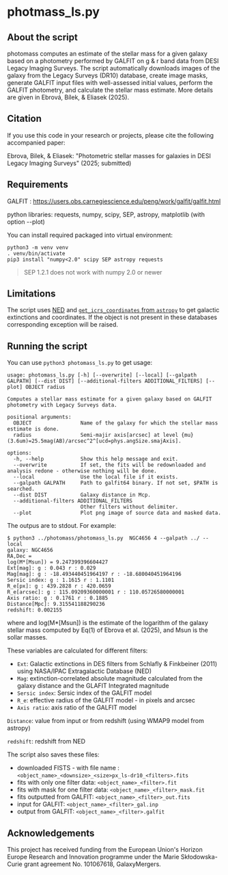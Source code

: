 # photmass_ls.py


## About the script

photomass computes an estimate of the stellar mass for a given galaxy based on a photometry performed by GALFIT on g & r band data from DESI Legacy Imaging Surveys. The script automatically downloads images of the galaxy from the Legacy Surveys (DR10) database, create image masks, generate GALFIT
input files with well-assessed initial values, perform the GALFIT photometry, and calculate the stellar mass estimate. More details are given in Ebrová, Bílek, & Eliasek (2025).


## Citation 

If you use this code in your research or projects, please cite the following accompanied paper:

Ebrova, Bilek, & Eliasek: "Photometric stellar masses for galaxies in DESI Legacy Imaging
Surveys" (2025; submitted)


## Requirements 

GALFIT : https://users.obs.carnegiescience.edu/peng/work/galfit/galfit.html

python libraries:
requests, numpy, scipy, SEP, astropy, matplotlib (with option --plot)


You can install required packaged into virtual environment:
```
python3 -m venv venv
. venv/bin/activate
pip3 install "numpy<2.0" scipy SEP astropy requests
```

> SEP 1.2.1 does not work with numpy 2.0 or newer


## Limitations
The script uses [NED](ned.ipac.caltech.edu) and [`get_icrs_coordinates` from `astropy`](cds.unistra.fr) to get galactic extinctions and coordinates.
If the object is not present in these databases corresponding exception will be raised.


## Running the script
You can use `python3 photomass_ls.py` to get usage:
```
usage: photomass_ls.py [-h] [--overwrite] [--local] [--galpath GALPATH] [--dist DIST] [--additional-filters ADDITIONAL_FILTERS] [--plot] OBJECT radius

Computes a stellar mass estimate for a given galaxy based on GALFIT photometry with Legacy Surveys data.

positional arguments:
  OBJECT                Name of the galaxy for which the stellar mass estimate is done.
  radius                Semi-majir axis[arcsec] at level {mu}(3.6um)=25.5mag(AB)/arcsec^2^[ucd=phys.angSize.smajAxis].

options:
  -h, --help            Show this help message and exit.
  --overwrite           If set, the fits will be redownloaded and analysis redone - otherwise nothing will be done.
  --local               Use the local file if it exists.
  --galpath GALPATH     Path to galfit64 binary. If not set, $PATH is searched.
  --dist DIST           Galaxy distance in Mcp.
  --additional-filters ADDITIONAL_FILTERS
                        Other filters without delimiter.
  --plot                Plot png image of source data and masked data.
```

The outpus are to stdout. For example:
```
$ python3 ../photomass/photomass_ls.py  NGC4656 4 --galpath ../ --local
galaxy: NGC4656
RA,Dec =  
log(M*[Msun]) = 9.247399396604427
Ext[mag]: g : 0.043 r : 0.029
Mag[mag]: g : -18.493440451964197 r : -18.680040451964196
Sersic index: g : 1.1615 r : 1.1101
R_e[px]: g : 439.2828 r : 420.0659
R_e[arcsec]: g : 115.09209360000001 r : 110.05726580000001
Axis ratio: g : 0.1761 r : 0.1885
Distance[Mpc]: 9.315541188290236
redshift: 0.002155
```
where and log(M*[Msun]) is the estimate of the logarithm of the galaxy stellar mass computed by Eq(1) of Ebrova et al. (2025), and Msun is the sollar masses.
 
These variables are calculated for different filters:
 - `Ext`: Galactic extinctions in DES filters from Schlafly & Finkbeiner (2011) using NASA/IPAC Extragalactic Database (NED)
 - `Mag`: extinction-correlated absolute magnitude calculated from the galaxy distance and the GLAFIT Integrated magnitude
 - `Sersic index`: Sersic index of the GALFIT model
 - `R_e`: effective radius of the GALFIT model - in pixels and arcsec
 - `Axis ratio`: axis ratio of the GALFIT model

`Distance`: value from input or from redshift (using WMAP9 model from astropy)

`redshift`: redshift from NED 


The script also saves these files:
 - downloaded FISTS - with file name : `<object_name>_<downsize>_<size>px_ls-dr10_<filters>.fits`
 - fits with only one filter data: `<object_name>_<filter>.fit`
 - fits with mask for one filter data: `<object_name>_<filter>_mask.fit`
 - fits outputted from GALFIT: `<object_name>_<filter>_out.fits`
 - input for GALFIT: `<object_name>_<filter>_gal.inp`
 - output from GALFIT: `<object_name>_<filter>.galfit`

## Acknowledgements

This project has received funding from the European Union's Horizon Europe Research and Innovation programme under the Marie Skłodowska-Curie grant agreement No. 101067618, GalaxyMergers.
